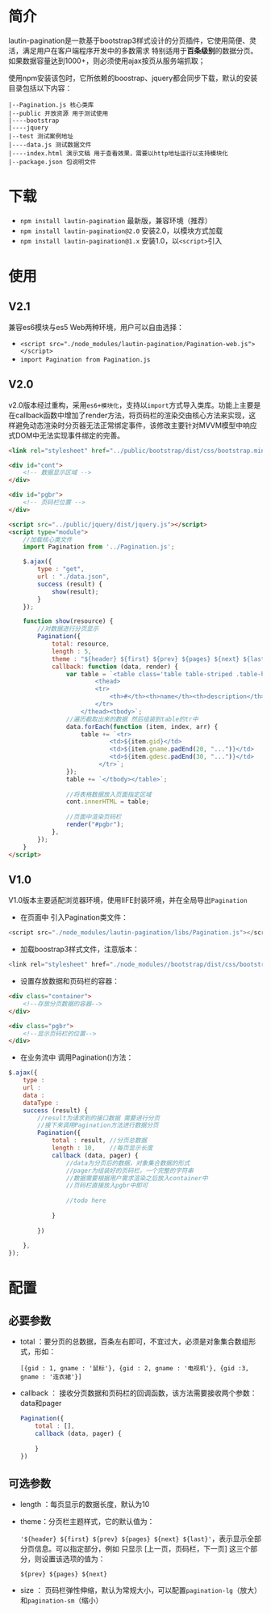 # 简介

lautin-pagination是一款基于bootstrap3样式设计的分页插件，它使用简便、灵活，满足用户在客户端程序开发中的多数需求  特别适用于**百条级别**的数据分页。如果数据容量达到1000+，则必须使用ajax按页从服务端抓取；

使用npm安装该包时，它所依赖的boostrap、jquery都会同步下载，默认的安装目录包括以下内容：

```text
|--Pagination.js 核心类库
|--public 开放资源 用于测试使用
|----bootstrap
|----jquery
|--test 测试案例地址
|----data.js 测试数据文件
|----index.html 演示文稿 用于查看效果，需要以http地址运行以支持模块化
|--package.json 包说明文件
```




# 下载

+  `npm install lautin-pagination` 最新版，兼容环境（推荐）
+  `npm install lautin-pagination@2.0` 安装2.0，以模块方式加载
+  `npm install lautin-pagination@1.x` 安装1.0，以`<script>`引入



# 使用

## V2.1

兼容es6模块与es5 Web两种环境，用户可以自由选择：

+ `<script src="./node_modules/lautin-pagination/Pagination-web.js"></script>`
+ `import Pagination from Pagination.js`



## V2.0

v2.0版本经过重构，采用`es6+模块化`，支持以`import`方式导入类库。功能上主要是在callback函数中增加了render方法，将页码栏的渲染交由核心方法来实现，这样避免动态渲染时分页器无法正常绑定事件，该修改主要针对MVVM模型中响应式DOM中无法实现事件绑定的完善。

```html
<link rel="stylesheet" href="../public/bootstrap/dist/css/bootstrap.min.css">

<div id="cont">
    <!-- 数据显示区域 -->
</div>

<div id="pgbr">
    <!-- 页码栏位置 -->
</div>
```

```html
<script src="../public/jquery/dist/jquery.js"></script>
<script type="module">
	//加载核心类文件
    import Pagination from '../Pagination.js';

    $.ajax({
        type : "get",
        url : "./data.json",
        success (result) {
            show(result);
        }
    });

    function show(resource) {
        //对数据进行分页显示
        Pagination({
            total: resource,
            length : 5,
            theme : "${header} ${first} ${prev} ${pages} ${next} ${last}",
            callback: function (data, render) {
                var table = `<table class='table table-striped .table-hover'>   
                        <thead>
                        <tr>
                        	<th>#</th><th>name</th><th>description</th>
                        </tr>
                    </thead><tbody>`;
                //遍历截取出来的数据 然后组装到table的tr中
                data.forEach(function (item, index, arr) {
                    table += `<tr>
                            <td>${item.gid}</td>
                            <td>${item.gname.padEnd(20, "...")}</td>
                            <td>${item.gdesc.padEnd(30, "...")}</td>
                         </tr>`;
                });
                table += `</tbody></table>`;
                
                //将表格数据放入页面指定区域
                cont.innerHTML = table;
                
                //页面中渲染页码栏
                render("#pgbr");
            },
        });
    }
</script>
```

## V1.0

V1.0版本主要适配浏览器环境，使用IIFE封装环境，并在全局导出`Pagination`

+ 在页面中 引入Pagination类文件：

```javascript
<script src="./node_modules/lautin-pagination/libs/Pagination.js"></script>
```

+ 加载boostrap3样式文件，注意版本：

```javascript
<link rel="stylesheet" href="./node_modules//bootstrap/dist/css/bootstrap.min.css">
```



+ 设置存放数据和页码栏的容器：

```html
<div class="container">
    <!--存放分页数据的容器-->
</div>

<div class="pgbr">
    <!--显示页码栏的位置-->
</div>
```

+ 在业务流中 调用Pagination()方法：

```javascript
$.ajax({
    type : 
    url : 
    data : 
    dataType : 
    success (result) {
    	//result为请求到的接口数据 需要进行分页
    	//接下来调用Pagination方法进行数据分页
    	Pagination({
            total : result,	//分页总数据
            length : 10,	//每页显示长度
            callback (data, pager) {
                //data为分页后的数据，对象集合数据的形式
                //pager为组装好的页码栏，一个完整的字符串
                //数据需要根据用户需求渲染之后放入container中
                //页码栏直接放入pgbr中即可
                
                //todo here
                
            }
            
        })
    
	},
});
```

# 配置

## 必要参数

+ total ：要分页的总数据，百条左右即可，不宜过大，必须是对象集合数组形式，形如：

  `[{gid : 1, gname : '鼠标'}, {gid : 2, gname : '电视机'}, {gid :3, gname : '连衣裙'}]`

+ callback ： 接收分页数据和页码栏的回调函数，该方法需要接收两个参数：data和pager

  ```javascript
  Pagination({
      total : [],
      callback (data, pager) {
          
      }
  })
  ```
  

## 可选参数

+ length ：每页显示的数据长度，默认为10

+ theme：分页栏主题样式，它的默认值为：

  `'${header} ${first} ${prev} ${pages} ${next} ${last}'`，表示显示全部分页信息。可以指定部分，例如 只显示 [上一页，页码栏，下一页] 这三个部分，则设置该选项的值为：

  `${prev} ${pages} ${next}`

+ size ： 页码栏弹性伸缩，默认为常规大小，可以配置`pagination-lg`（放大）和`pagination-sm`（缩小）